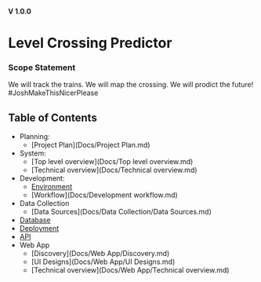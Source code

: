 **V 1.0.0**
# Level Crossing Predictor

### Scope Statement
We will track the trains. We will map the crossing. We will prodict the future!
\#JoshMakeThisNicerPlease

## Table of Contents
* Planning:
	* [Project Plan](Docs/Project Plan.md)
* System:
	* [Top level overview](Docs/Top level overview.md)
	* [Technical overview](Docs/Technical overview.md)
* Development:
	* [Environment](Docs/environment.md)
	* [Workflow](Docs/Development workflow.md)
* Data Collection
	* [Data Sources](Docs/Data Collection/Data Sources.md)
* [Database](Docs/Database/index.md)
* [Deployment](Docs/Deployment/index.md)
* [API](Docs/API/index.md)
* Web App
	* [Discovery](Docs/Web App/Discovery.md)
	* [UI Designs](Docs/Web App/UI Designs.md)
	* [Technical overview](Docs/Web App/Technical overview.md)